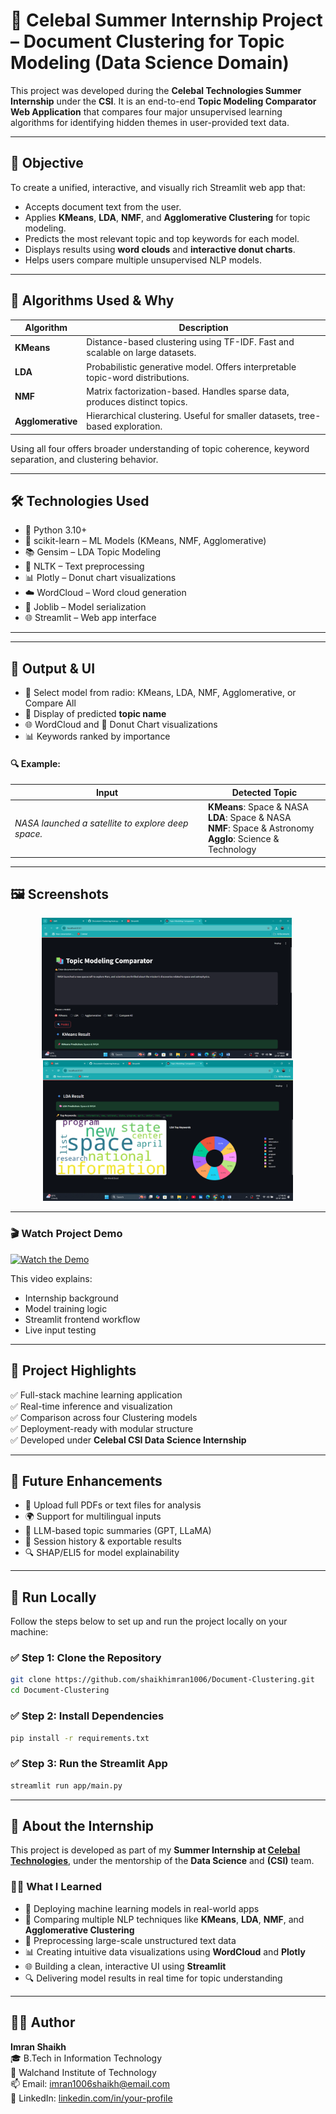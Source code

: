 # 🚀 Celebal Summer Internship Project – Document Clustering for Topic Modeling (Data Science Domain)

This project was developed during the **Celebal Technologies Summer Internship** under the **CSI**. It is an end-to-end **Topic Modeling Comparator Web Application** that compares four major unsupervised learning algorithms for identifying hidden themes in user-provided text data.

---

## 🎯 Objective

To create a unified, interactive, and visually rich Streamlit web app that:

- Accepts document text from the user.
- Applies **KMeans**, **LDA**, **NMF**, and **Agglomerative Clustering** for topic modeling.
- Predicts the most relevant topic and top keywords for each model.
- Displays results using **word clouds** and **interactive donut charts**.
- Helps users compare multiple unsupervised NLP models.

---

## 🧠 Algorithms Used & Why

| Algorithm       | Description                                                                 |
|----------------|-------------------------------------------------------------------------------|
| **KMeans**      | Distance-based clustering using TF-IDF. Fast and scalable on large datasets. |
| **LDA**         | Probabilistic generative model. Offers interpretable topic-word distributions. |
| **NMF**         | Matrix factorization-based. Handles sparse data, produces distinct topics. |
| **Agglomerative** | Hierarchical clustering. Useful for smaller datasets, tree-based exploration. |

Using all four offers broader understanding of topic coherence, keyword separation, and clustering behavior.

---

## 🛠️ Technologies Used

- 🐍 Python 3.10+
- 🤖 scikit-learn – ML Models (KMeans, NMF, Agglomerative)
- 📚 Gensim – LDA Topic Modeling
- 🧼 NLTK – Text preprocessing
- 📊 Plotly – Donut chart visualizations
- ☁️ WordCloud – Word cloud generation
- 🔧 Joblib – Model serialization
- 🌐 Streamlit – Web app interface

---

---

## 📸 Output & UI

- 🔘 Select model from radio: KMeans, LDA, NMF, Agglomerative, or Compare All
- 📌 Display of predicted **topic name**
- 🌐 WordCloud and 🔘 Donut Chart visualizations
- 📊 Keywords ranked by importance

#### 🔍 Example:

| Input | Detected Topic |
|-------|----------------|
| *NASA launched a satellite to explore deep space.* | **KMeans**: Space & NASA <br> **LDA**: Space & NASA <br> **NMF**: Space & Astronomy <br> **Agglo**: Science & Technology |

---

## 🖼️ Screenshots

<div align="center">
<img src="Outputs/fullscreen.png" alt="Full UI" width="400"/> 
<img src="Outputs/LDA.png" alt="KMeans Result" width="400"/>

</div>

---

### 🎬 Watch Project Demo
[![Watch the Demo](https://img.youtube.com/vi/Sx8tpSFQCSA/0.jpg)](youtube.com/watch?v=Sx8tpSFQCSA)


This video explains:

- Internship background
- Model training logic
- Streamlit frontend workflow
- Live input testing

---

## 📌 Project Highlights

✅ Full-stack machine learning application  
✅ Real-time inference and visualization  
✅ Comparison across four Clustering models  
✅ Deployment-ready with modular structure  
✅ Developed under **Celebal CSI Data Science Internship**

---

## 🧠 Future Enhancements

- 📄 Upload full PDFs or text files for analysis
- 🌍 Support for multilingual inputs
- 🤖 LLM-based topic summaries (GPT, LLaMA)
- 💾 Session history & exportable results
- 🔍 SHAP/ELI5 for model explainability

---
## 🚀 Run Locally

Follow the steps below to set up and run the project locally on your machine:

### ✅ Step 1: Clone the Repository

```bash
git clone https://github.com/shaikhimran1006/Document-Clustering.git
cd Document-Clustering
```

### ✅ Step 2: Install Dependencies

```bash
pip install -r requirements.txt
```

### ✅ Step 3: Run the Streamlit App

```bash
streamlit run app/main.py
```
---

## 📢 About the Internship

This project is developed as part of my **Summer Internship at [Celebal Technologies](https://www.celebaltech.com/)**, under the mentorship of the **Data Science** and **(CSI)** team.

### 👨‍💻 What I Learned

- 🧠 Deploying machine learning models in real-world apps  
- 🔁 Comparing multiple NLP techniques like **KMeans**, **LDA**, **NMF**, and **Agglomerative Clustering**  
- 📐 Preprocessing large-scale unstructured text data  
- 📊 Creating intuitive data visualizations using **WordCloud** and **Plotly**  
- 🌐 Building a clean, interactive UI using **Streamlit**  
- 🔍 Delivering model results in real time for topic understanding

---

## 🙋‍♂️ Author

**Imran Shaikh**  
🎓 B.Tech in Information Technology  
🏫 Walchand Institute of Technology  
📫 Email: [imran1006shaikh@email.com](mailto:imran1006shaikh@email.com)  
🔗 LinkedIn: [linkedin.com/in/your-profile](https://www.linkedin.com/in/imran1006/)
